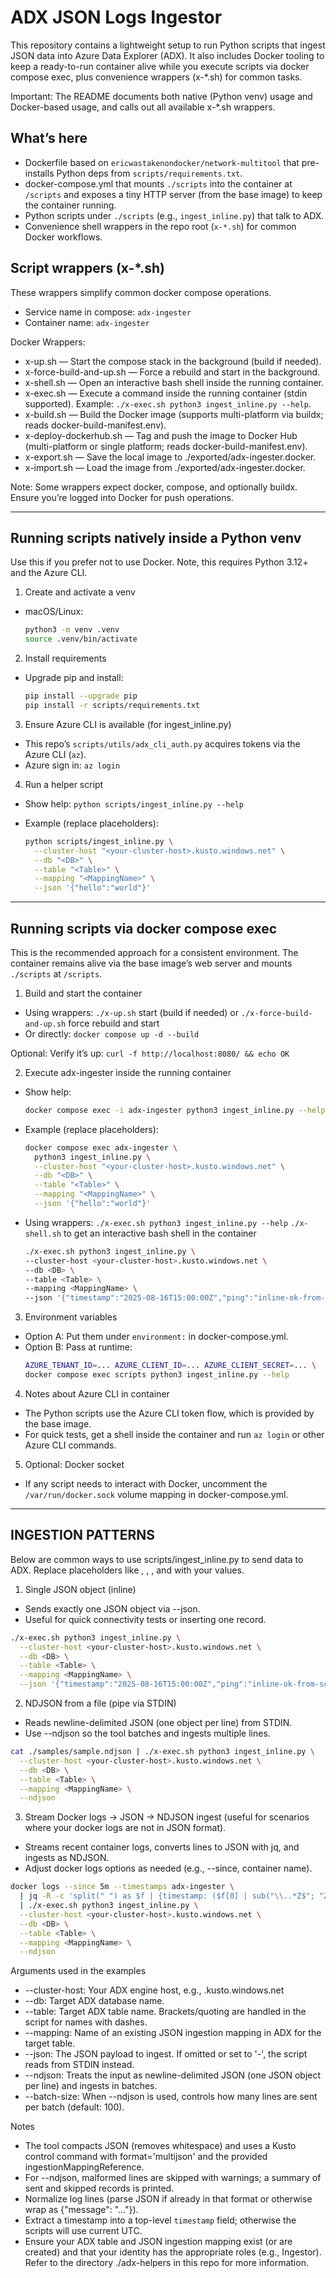 # ADX JSON Logs Ingestor

This repository contains a lightweight setup to run Python scripts that ingest JSON data into Azure Data Explorer (ADX). It 
also includes Docker tooling to keep a ready-to-run container alive while you execute scripts via docker compose exec, 
plus convenience wrappers (x-*.sh) for common tasks.

Important: The README documents both native (Python venv) usage and Docker-based usage, and calls out all available x-*.sh 
wrappers.

## What’s here
- Dockerfile based on `ericwastakenondocker/network-multitool` that pre-installs Python deps from `scripts/requirements.txt`.
- docker-compose.yml that mounts `./scripts` into the container at `/scripts` and exposes a tiny HTTP server (from the base image) to keep the container running.
- Python scripts under `./scripts` (e.g., `ingest_inline.py`) that talk to ADX.
- Convenience shell wrappers in the repo root (`x-*.sh`) for common Docker workflows.

## Script wrappers (x-*.sh)
These wrappers simplify common docker compose operations.
- Service name in compose: `adx-ingester`
- Container name: `adx-ingester`

Docker Wrappers:
- x-up.sh — Start the compose stack in the background (build if needed).
- x-force-build-and-up.sh — Force a rebuild and start in the background.
- x-shell.sh — Open an interactive bash shell inside the running container.
- x-exec.sh — Execute a command inside the running container (stdin supported). Example: `./x-exec.sh python3 ingest_inline.py --help`.
- x-build.sh — Build the Docker image (supports multi-platform via buildx; reads docker-build-manifest.env).
- x-deploy-dockerhub.sh — Tag and push the image to Docker Hub (multi-platform or single platform; reads docker-build-manifest.env).
- x-export.sh — Save the local image to ./exported/adx-ingester.docker.
- x-import.sh — Load the image from ./exported/adx-ingester.docker.

Note: Some wrappers expect docker, compose, and optionally buildx. Ensure you’re logged into Docker for push operations.

---

## Running scripts natively inside a Python venv
Use this if you prefer not to use Docker. Note, this requires Python 3.12+ and the Azure CLI.

1) Create and activate a venv

- macOS/Linux:
  ```bash
  python3 -m venv .venv
  source .venv/bin/activate
  ```

2) Install requirements

- Upgrade pip and install:
  ```bash
  pip install --upgrade pip
  pip install -r scripts/requirements.txt
  ```

3) Ensure Azure CLI is available (for ingest_inline.py)

- This repo’s `scripts/utils/adx_cli_auth.py` acquires tokens via the Azure CLI (`az`).
- Azure sign in: `az login`

4) Run a helper script

- Show help: `python scripts/ingest_inline.py --help`

- Example (replace placeholders):
  ```bash
  python scripts/ingest_inline.py \
    --cluster-host "<your-cluster-host>.kusto.windows.net" \
    --db "<DB>" \
    --table "<Table>" \
    --mapping "<MappingName>" \
    --json '{"hello":"world"}'
  ```
---

## Running scripts via docker compose exec
This is the recommended approach for a consistent environment. The container remains alive via the base image’s web server and mounts `./scripts` at `/scripts`.

1) Build and start the container
- Using wrappers: `./x-up.sh` start (build if needed) or `./x-force-build-and-up.sh` force rebuild and start
- Or directly: `docker compose up -d --build`

Optional: Verify it’s up: `curl -f http://localhost:8080/ && echo OK`

2) Execute adx-ingester inside the running container
- Show help:
  ```bash
  docker compose exec -i adx-ingester python3 ingest_inline.py --help
  ```

- Example (replace placeholders):
  ```bash
  docker compose exec adx-ingester \
    python3 ingest_inline.py \
    --cluster-host "<your-cluster-host>.kusto.windows.net" \
    --db "<DB>" \
    --table "<Table>" \
    --mapping "<MappingName>" \
    --json '{"hello":"world"}'
  ```

- Using wrappers:
  `./x-exec.sh python3 ingest_inline.py --help`
  `./x-shell.sh` to get an interactive bash shell in the container

  ```bash
  ./x-exec.sh python3 ingest_inline.py \
  --cluster-host <your-cluster-host>.kusto.windows.net \
  --db <DB> \
  --table <Table> \
  --mapping <MappingName> \
  --json '{"timestamp":"2025-08-16T15:00:00Z","ping":"inline-ok-from-script"}'
  ```

3) Environment variables
- Option A: Put them under `environment:` in docker-compose.yml.
- Option B: Pass at runtime:
  ```bash
  AZURE_TENANT_ID=... AZURE_CLIENT_ID=... AZURE_CLIENT_SECRET=... \
  docker compose exec scripts python3 ingest_inline.py --help
  ```

4) Notes about Azure CLI in container
- The Python scripts use the Azure CLI token flow, which is provided by the base image.
- For quick tests, get a shell inside the container and run `az login` or other Azure CLI commands.

5) Optional: Docker socket
- If any script needs to interact with Docker, uncomment the `/var/run/docker.sock` volume mapping in docker-compose.yml.

---

## INGESTION PATTERNS

Below are common ways to use scripts/ingest_inline.py to send data to ADX. Replace placeholders like <your-cluster-host>, <DB>, <Table>, and <MappingName> with your values.

1) Single JSON object (inline)
- Sends exactly one JSON object via --json.
- Useful for quick connectivity tests or inserting one record.

```bash
./x-exec.sh python3 ingest_inline.py \
  --cluster-host <your-cluster-host>.kusto.windows.net \
  --db <DB> \
  --table <Table> \
  --mapping <MappingName> \
  --json '{"timestamp":"2025-08-16T15:00:00Z","ping":"inline-ok-from-script"}'
```

2) NDJSON from a file (pipe via STDIN)
- Reads newline-delimited JSON (one object per line) from STDIN.
- Use --ndjson so the tool batches and ingests multiple lines.

```bash
cat ./samples/sample.ndjson | ./x-exec.sh python3 ingest_inline.py \
  --cluster-host <your-cluster-host>.kusto.windows.net \
  --db <DB> \
  --table <Table> \
  --mapping <MappingName> \
  --ndjson
```

3) Stream Docker logs -> JSON -> NDJSON ingest (useful for scenarios where your docker logs are not in JSON format).
- Streams recent container logs, converts lines to JSON with jq, and ingests as NDJSON.
- Adjust docker logs options as needed (e.g., --since, container name).

```bash
docker logs --since 5m --timestamps adx-ingester \
  | jq -R -c 'split(" ") as $f | {timestamp: ($f[0] | sub("\\..*Z$"; "Z")), log: ($f[1:] | join(" "))}' \
  | ./x-exec.sh python3 ingest_inline.py \
  --cluster-host <your-cluster-host>.kusto.windows.net \
  --db <DB> \
  --table <Table> \
  --mapping <MappingName> \
  --ndjson
```

Arguments used in the examples
- --cluster-host: Your ADX engine host, e.g., <your-cluster-host>.kusto.windows.net
- --db: Target ADX database name.
- --table: Target ADX table name. Brackets/quoting are handled in the script for names with dashes.
- --mapping: Name of an existing JSON ingestion mapping in ADX for the target table.
- --json: The JSON payload to ingest. If omitted or set to '-', the script reads from STDIN instead.
- --ndjson: Treats the input as newline-delimited JSON (one JSON object per line) and ingests in batches.
- --batch-size: When --ndjson is used, controls how many lines are sent per batch (default: 100).

Notes

- The tool compacts JSON (removes whitespace) and uses a Kusto control command with format='multijson' and the provided ingestionMappingReference.
- For --ndjson, malformed lines are skipped with warnings; a summary of sent and skipped records is printed.
- Normalize log lines (parse JSON if already in that format or otherwise wrap as {"message": "..."}).
- Extract a timestamp into a top-level `timestamp` field; otherwise the scripts will use current UTC.
- Ensure your ADX table and JSON ingestion mapping exist (or are created) and that your identity has the appropriate roles (e.g., Ingestor). Refer to the directory ./adx-helpers in this repo for more information.

